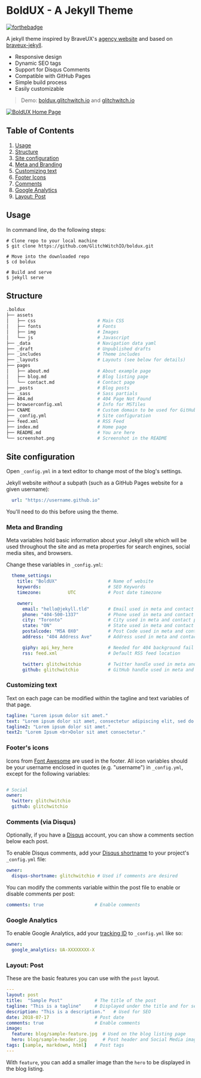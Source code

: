 # BoldUX - A Jekyll Theme
[![forthebadge](https://forthebadge.com/images/badges/built-with-love.svg)](https://forthebadge.com)

A jekyll theme inspired by BraveUX's [agency website](https://github.com/braveux/braveux) and based on [braveux-jekyll](https://github.com/GlitchWitchIO/braveux-jekyll).

* Responsive design
* Dynamic SEO tags
* Support for Disqus Comments
* Compatible with GitHub Pages
* Simple build process
* Easily customizable

> Demo: [boldux.glitchwitch.io](https://boldux.glitchwitch.io/) and [glitchwitch.io](https://glitchwitch.io/)

[![BoldUX Home Page](https://github.com/GlitchWitchIO/boldux/blob/master/screenshot.png?raw=true)](https://boldux.glitchwitch.io/)

## Table of Contents

1. [Usage](#usage)
2. [Structure](#structure)
3. [Site configuration](#site-configuration)
4. [Meta and Branding](#meta-and-branding)
5. [Customizing text](#customizing-text)
6. [Footer Icons](#footer-icons)
7. [Comments](#comments-via-disqus)
8. [Google Analytics](#google-analytics)
9. [Layout: Post](#layout-post)

## Usage

In command line, do the following steps:
```command
# Clone repo to your local machine
$ git clone https://github.com/GlitchWitchIO/boldux.git
```
```command
# Move into the downloaded repo
$ cd boldux
```
```command
# Build and serve
$ jekyll serve
```
## Structure
```bash
.boldux
├── assets
│   ├── css                       # Main CSS
│   ├── fonts                     # Fonts
│   ├── img                       # Images
│   └── js                        # Javascript
├── _data                         # Navigation data yaml
├── _draft                        # Unpublished drafts
├── _includes                     # Theme includes
├── _layouts                      # Layouts (see below for details)
├── pages
│   ├── about.md                  # About example page
│   ├── blog.md                   # Blog listing page
│   └── contact.md                # Contact page
├── _posts                        # Blog posts
├── _sass                         # Sass partials
├── 404.md                        # 404 Page Not Found
├── browserconfig.xml             # Info for MSTiles
├── CNAME                         # Custom domain to be used for GitHub Pages
├── _config.yml                   # Site configuration
├── feed.xml                      # RSS Feed
├── index.md                      # Home page
├── README.md                     # You are here
└── screenshot.png                # Screenshot in the README
```

## Site configuration
Open `_config.yml` in a text editor to change most of the blog's settings.

Jekyll website *without* a subpath (such as a GitHub Pages website for a given username):

```yml
  url: "https://username.github.io"
```
You'll need to do this before using the theme.

### Meta and Branding

Meta variables hold basic information about your Jekyll site which will be used throughout the site and as meta properties for search engines, social media sites, and browsers.

Change these variables in `_config.yml`:
```yml
  theme_settings:
    title: "BoldUX"                   # Name of website
    keywords:                         # SEO Keywords
    timezone:          UTC            # Post date timezone

    owner:
      email: "hello@jekyll.tld"       # Email used in meta and contact page
      phone: "404-500-1337"           # Phone used in meta and contact page
      city: "Toronto"                 # City used in meta and contact page
      state: "ON"                     # State used in meta and contact page
      postalcode: "M5A 0X0"           # Post Code used in meta and contact page
      address: "404 Address Ave"      # Address used in meta and contact page

      giphy: api_key_here             # Needed for 404 background fail gif
      rss: feed.xml                   # Default RSS feed location

      twitter: glitchwitchio          # Twitter handle used in meta and footer
      github: glitchwitchio           # GitHub handle used in meta and footer

```

### Customizing text

Text on each page can be modified within the tagline and text variables of that page.

```yml
tagline: "Lorem ipsum dolor sit amet."
text: "Lorem ipsum dolor sit amet, consectetur adipiscing elit, sed do eiusmod tempor incididunt."
tagline2: "Lorem ipsum dolor sit amet."
text2: "Lorem Ipsum <br>Dolor sit amet consectetur."
```

### Footer's icons

Icons from [Font Awesome](https://fortawesome.github.io/Font-Awesome/) are used in the footer. All icon variables should be your username enclosed in quotes (e.g. "username") in `_config.yml`, except for the following variables:

```yml

# Social
owner:
  twitter: glitchwitchio
  github: glitchwitchio
```

### Comments (via Disqus)

Optionally, if you have a [Disqus](https://disqus.com/) account, you can show a
comments section below each post.

To enable Disqus comments, add your [Disqus shortname](https://help.disqus.com/customer/portal/articles/466208) to your project's `_config.yml` file:

```yml
owner:
  disqus-shortname: glitchwitchio # Used if comments are desired
```
You can modify the comments variable within the post file to enable or disable comments per post:

```yml
comments: true                   # Enable comments
```


### Google Analytics

To enable Google Analytics, add your [tracking ID](https://support.google.com/analytics/answer/1032385)
to `_config.yml` like so:

```yml
owner:
  google_analytics: UA-XXXXXXXX-X
```

### Layout: Post

These are the basic features you can use with the  `post` layout.

```yml
---
layout: post                                    
title:  "Sample Post"            # The title of the post
tagline: "This is a tagline"     # Displayed under the title and for seo if no description is set
description: "This is a description."   # Used for SEO
date: 2018-07-17                 # Post date
comments: true                   # Enable comments
image:
  feature: blog/sample-feature.jpg  # Used on the blog listing page
  hero: blog/sample-header.jpg      # Post header and Social Media image
tags: [sample, markdown, html]   # Post tags
---
```

With `feature`, you can add a smaller image than the `hero` to be displayed in the blog listing.
